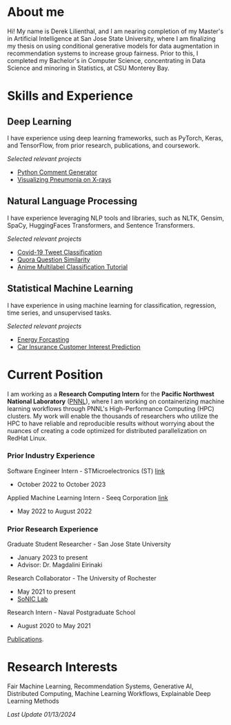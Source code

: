 # About me

Hi! My name is Derek Lilienthal, and I am nearing completion of my Master's in Artificial Intelligence at San Jose State University, where I am finalizing my thesis on using conditional generative models for data augmentation in recommendation systems to increase group fairness. Prior to this, I completed my Bachelor's in Computer Science, concentrating in Data Science and minoring in Statistics, at CSU Monterey Bay.

# Skills and Experience

## Deep Learning

I have experience using deep learning frameworks, such as PyTorch, Keras, and TensorFlow, from prior research, publications, and coursework. 

*Selected relevant projects*
- [Python Comment Generator](https://github.com/dblilienthal/Python-Function-Commenter)
- [Visualizing Pneumonia on X-rays](https://github.com/dblilienthal/Visualizing-Pneumonia-using-Deep-Learning)

## Natural Language Processing

I have experience leveraging NLP tools and libraries, such as NLTK, Gensim, SpaCy, HuggingFaces Transformers, and Sentence Transformers.  

*Selected relevant projects*
- [Covid-19 Tweet Classification](https://github.com/dblilienthal/Multiclass-Text-Classification-with-DistilBERT-on-COVID-19-Tweets/blob/main/Multiclass%20Text%20Classification%20with%20DistilBERT%20on%20COVID-19%20Tweets.ipynb)
- [Quora Question Similarity](https://github.com/dblilienthal/Identifying-Quora-Question-Pairs/tree/main)
- [Anime Multilabel Classification Tutorial](https://github.com/dblilienthal/Multi-Label-Classification-Tutorial-for-NLP/blob/main/Multi-Label%20NLP.ipynb)

## Statistical Machine Learning

I have experience in using machine learning for classification, regression, time series, and unsupervised tasks.   

*Selected relevant projects*
- [Energy Forcasting](https://github.com/dblilienthal/Household-Energy-Forecasting/blob/main/Household%20Energy%20Modeling.ipynb)
- [Car Insurance Customer Interest Prediction](https://github.com/dblilienthal/Machine-Learning-Projects/blob/main/car_insurance_predictions.ipynb)

# Current Position

I am working as a **Research Computing Intern** for the **Pacific Northwest National Laboratory** ([PNNL](https://www.pnnl.gov/)), where I am working on containerizing machine learning workflows through PNNL's High-Performance Computing (HPC) clusters. My work will enable the thousands of researchers who utilize the HPC to have reliable and reproducible results without worrying about the nuances of creating a code optimized for distributed parallelization on RedHat Linux. 

### Prior Industry Experience

Software Engineer Intern - STMicroelectronics (ST) [link](https://www.st.com/)
- October 2022 to October 2023
  
Applied Machine Learning Intern - Seeq Corporation [link](https://www.seeq.com/)
- May 2022 to August 2022

### Prior Research Experience

Graduate Student Researcher - San Jose State University
- January 2023 to present
- Advisor: Dr. Magdalini Eirinaki
  
Research Collaborator - The University of Rochester
- May 2021 to present
- [SoNIC Lab](https://www.piazzalab.com/)
  
Research Intern - Naval Postgraduate School
- August 2020 to May 2021 

[Publications](./publications.html).

# Research Interests

Fair Machine Learning, Recommendation Systems, Generative AI, Distributed Computing, Machine Learning Workflows, Explainable Deep Learning Methods


*Last Update 01/13/2024*
